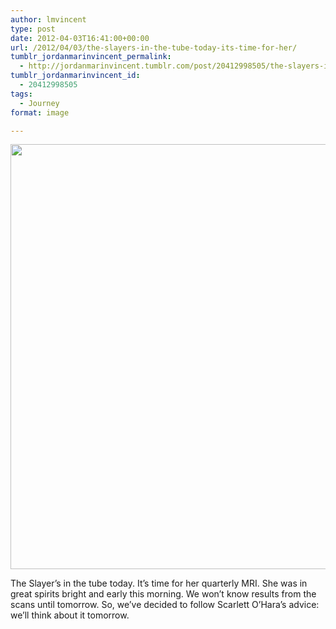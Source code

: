 ```yaml
---
author: lmvincent
type: post
date: 2012-04-03T16:41:00+00:00
url: /2012/04/03/the-slayers-in-the-tube-today-its-time-for-her/
tumblr_jordanmarinvincent_permalink:
  - http://jordanmarinvincent.tumblr.com/post/20412998505/the-slayers-in-the-tube-today-its-time-for-her
tumblr_jordanmarinvincent_id:
  - 20412998505
tags:
  - Journey
format: image

---
```

<img loading="lazy" src="https://jordansjourney.files.wordpress.com/2012/04/tumblr_m1wx1tjrns1rn5v6ko1_1280.jpg" alt="" width="1024" height="680" class="alignnone size-full wp-image-176" />

<p class="caption">
  The Slayer&rsquo;s in the tube today. It&rsquo;s time for her quarterly MRI. She was in great spirits bright and early this morning. We won&rsquo;t know results from the scans until tomorrow. So, we&rsquo;ve decided to follow Scarlett O&#8217;Hara&rsquo;s advice: we&rsquo;ll think about it tomorrow.
</p>
